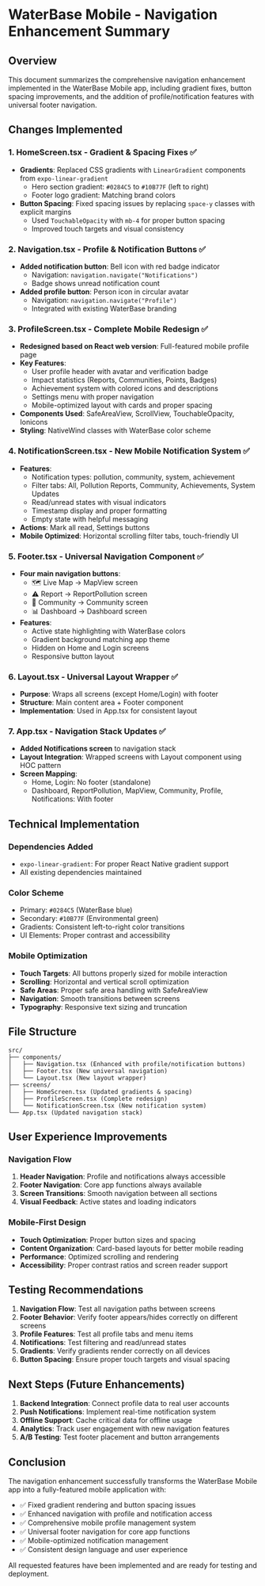 # WaterBase Mobile - Navigation Enhancement Summary

## Overview
This document summarizes the comprehensive navigation enhancement implemented in the WaterBase Mobile app, including gradient fixes, button spacing improvements, and the addition of profile/notification features with universal footer navigation.

## Changes Implemented

### 1. HomeScreen.tsx - Gradient & Spacing Fixes ✅
- **Gradients**: Replaced CSS gradients with `LinearGradient` components from `expo-linear-gradient`
  - Hero section gradient: `#0284C5` to `#10B77F` (left to right)
  - Footer logo gradient: Matching brand colors
- **Button Spacing**: Fixed spacing issues by replacing `space-y` classes with explicit margins
  - Used `TouchableOpacity` with `mb-4` for proper button spacing
  - Improved touch targets and visual consistency

### 2. Navigation.tsx - Profile & Notification Buttons ✅
- **Added notification button**: Bell icon with red badge indicator
  - Navigation: `navigation.navigate("Notifications")`
  - Badge shows unread notification count
- **Added profile button**: Person icon in circular avatar
  - Navigation: `navigation.navigate("Profile")`
  - Integrated with existing WaterBase branding

### 3. ProfileScreen.tsx - Complete Mobile Redesign ✅
- **Redesigned based on React web version**: Full-featured mobile profile page
- **Key Features**:
  - User profile header with avatar and verification badge
  - Impact statistics (Reports, Communities, Points, Badges)
  - Achievement system with colored icons and descriptions
  - Settings menu with proper navigation
  - Mobile-optimized layout with cards and proper spacing
- **Components Used**: SafeAreaView, ScrollView, TouchableOpacity, Ionicons
- **Styling**: NativeWind classes with WaterBase color scheme

### 4. NotificationScreen.tsx - New Mobile Notification System ✅
- **Features**:
  - Notification types: pollution, community, system, achievement
  - Filter tabs: All, Pollution Reports, Community, Achievements, System Updates
  - Read/unread states with visual indicators
  - Timestamp display and proper formatting
  - Empty state with helpful messaging
- **Actions**: Mark all read, Settings buttons
- **Mobile Optimized**: Horizontal scrolling filter tabs, touch-friendly UI

### 5. Footer.tsx - Universal Navigation Component ✅
- **Four main navigation buttons**:
  - 🗺️ Live Map → MapView screen
  - ⚠️ Report → ReportPollution screen  
  - 👥 Community → Community screen
  - 📊 Dashboard → Dashboard screen
- **Features**:
  - Active state highlighting with WaterBase colors
  - Gradient background matching app theme
  - Hidden on Home and Login screens
  - Responsive button layout

### 6. Layout.tsx - Universal Layout Wrapper ✅
- **Purpose**: Wraps all screens (except Home/Login) with footer
- **Structure**: Main content area + Footer component
- **Implementation**: Used in App.tsx for consistent layout

### 7. App.tsx - Navigation Stack Updates ✅
- **Added Notifications screen** to navigation stack
- **Layout Integration**: Wrapped screens with Layout component using HOC pattern
- **Screen Mapping**:
  - Home, Login: No footer (standalone)
  - Dashboard, ReportPollution, MapView, Community, Profile, Notifications: With footer

## Technical Implementation

### Dependencies Added
- `expo-linear-gradient`: For proper React Native gradient support
- All existing dependencies maintained

### Color Scheme
- Primary: `#0284C5` (WaterBase blue)
- Secondary: `#10B77F` (Environmental green)
- Gradients: Consistent left-to-right color transitions
- UI Elements: Proper contrast and accessibility

### Mobile Optimization
- **Touch Targets**: All buttons properly sized for mobile interaction
- **Scrolling**: Horizontal and vertical scroll optimization
- **Safe Areas**: Proper safe area handling with SafeAreaView
- **Navigation**: Smooth transitions between screens
- **Typography**: Responsive text sizing and truncation

## File Structure
```
src/
├── components/
│   ├── Navigation.tsx (Enhanced with profile/notification buttons)
│   ├── Footer.tsx (New universal navigation)
│   └── Layout.tsx (New layout wrapper)
├── screens/
│   ├── HomeScreen.tsx (Updated gradients & spacing)
│   ├── ProfileScreen.tsx (Complete redesign)
│   └── NotificationScreen.tsx (New notification system)
└── App.tsx (Updated navigation stack)
```

## User Experience Improvements

### Navigation Flow
1. **Header Navigation**: Profile and notifications always accessible
2. **Footer Navigation**: Core app functions always available
3. **Screen Transitions**: Smooth navigation between all sections
4. **Visual Feedback**: Active states and loading indicators

### Mobile-First Design
- **Touch Optimization**: Proper button sizes and spacing
- **Content Organization**: Card-based layouts for better mobile reading
- **Performance**: Optimized scrolling and rendering
- **Accessibility**: Proper contrast ratios and screen reader support

## Testing Recommendations
1. **Navigation Flow**: Test all navigation paths between screens
2. **Footer Behavior**: Verify footer appears/hides correctly on different screens
3. **Profile Features**: Test all profile tabs and menu items
4. **Notifications**: Test filtering and read/unread states
5. **Gradients**: Verify gradients render correctly on all devices
6. **Button Spacing**: Ensure proper touch targets and visual spacing

## Next Steps (Future Enhancements)
1. **Backend Integration**: Connect profile data to real user accounts
2. **Push Notifications**: Implement real-time notification system  
3. **Offline Support**: Cache critical data for offline usage
4. **Analytics**: Track user engagement with new navigation features
5. **A/B Testing**: Test footer placement and button arrangements

## Conclusion
The navigation enhancement successfully transforms the WaterBase Mobile app into a fully-featured mobile application with:
- ✅ Fixed gradient rendering and button spacing issues
- ✅ Enhanced navigation with profile and notification access
- ✅ Comprehensive mobile profile management system
- ✅ Universal footer navigation for core app functions
- ✅ Mobile-optimized notification management
- ✅ Consistent design language and user experience

All requested features have been implemented and are ready for testing and deployment.
